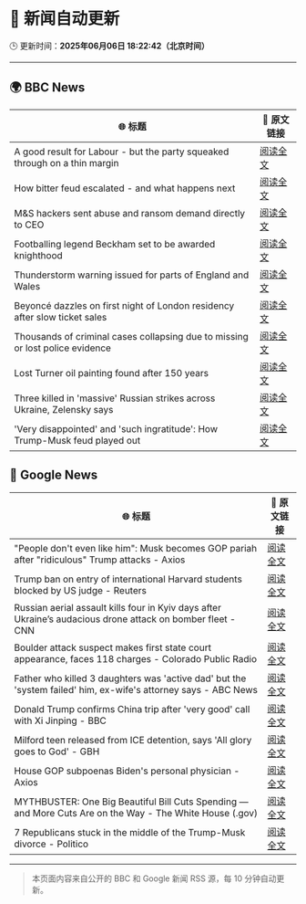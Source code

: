 # 🧠 新闻自动更新

🕒 更新时间：**2025年06月06日 18:22:42（北京时间）**

---

## 🌍 BBC News

| 🌐 标题 | 🔗 原文链接 |
|--------|-------------|
| A good result for Labour - but the party squeaked through on a thin margin | [阅读全文](https://www.bbc.com/news/articles/cvgqzdl8lxyo) |
| How bitter feud escalated - and what happens next | [阅读全文](https://www.bbc.com/news/articles/c3wd2215q08o) |
| M&S hackers sent abuse and ransom demand directly to CEO | [阅读全文](https://www.bbc.com/news/articles/cr58pqjlnjlo) |
| Footballing legend Beckham set to be awarded knighthood | [阅读全文](https://www.bbc.com/sport/football/articles/cm2309dlepno) |
| Thunderstorm warning issued for parts of England and Wales | [阅读全文](https://www.bbc.com/news/articles/cq851x1y9eqo) |
| Beyoncé dazzles on first night of London residency after slow ticket sales | [阅读全文](https://www.bbc.com/news/articles/cvgvlxk01gvo) |
| Thousands of criminal cases collapsing due to missing or lost police evidence | [阅读全文](https://www.bbc.com/news/articles/c3e5289d3njo) |
| Lost Turner oil painting found after 150 years | [阅读全文](https://www.bbc.com/news/articles/clyzp4r70m8o) |
| Three killed in 'massive' Russian strikes across Ukraine, Zelensky says | [阅读全文](https://www.bbc.com/news/articles/cvg7zy1jq7no) |
| 'Very disappointed' and 'such ingratitude': How Trump-Musk feud played out | [阅读全文](https://www.bbc.com/news/videos/czel2j71n49o) |

## 📰 Google News

| 🌐 标题 | 🔗 原文链接 |
|--------|-------------|
| "People don't even like him": Musk becomes GOP pariah after "ridiculous" Trump attacks - Axios | [阅读全文](https://news.google.com/rss/articles/CBMihgFBVV95cUxPQWdyNzEtMUtzanZSamlxN2hqSS1ldnhUUjk0U2lfMzFxejFOZ2tOcENTWXlFRWRqUGl6LXBIZ1YyaXJTY0RuOVIxUWt3MlM5MjNBcFAzVWVkaG9UUlB4OS03Q1k3djlGcXFMN2ZfSmRQMGFCVUxNWFJxbDB5QWdLcGJCeTF2UQ?oc=5) |
| Trump ban on entry of international Harvard students blocked by US judge - Reuters | [阅读全文](https://news.google.com/rss/articles/CBMiogFBVV95cUxQcjZqanhfanNnY2o4U1RMUU5KRF84Smk0Tm5SOWNzX1R3V2Z6N2xYTW1pektNam1wS3hMeHowWXduQUR4MFptS3k4bnBWSXVpZ2w4cVZKUGFkUkRqVk9JZXJjTThRdmg1VjZVQ1BZWXcyQmdOWUZ6cUNHMXNTXzY3dm15MVgtdG9mZlFPVy1fN285XzdiRXVCRGRqWjFlNXBPVEE?oc=5) |
| Russian aerial assault kills four in Kyiv days after Ukraine’s audacious drone attack on bomber fleet - CNN | [阅读全文](https://news.google.com/rss/articles/CBMimwFBVV95cUxNWFpFTWRFdWlsWDhjRUFSODgxZkpMT0RQOWNidm93UGhnN3pzOGlqeWp3MDE5U3VpS24ydlpGQ0lYei1FdzlNOWFNWFNEMlFlNGxBODgxNlA3ckxhWkRNenFfU3VyWFdfNENWQWJ5MjBjWi14YjRsVTNFRHNBOXEySEJiVGtIQ2JYOVdFdVRKeXNGaWRHNFgxcjdsa9IBoAFBVV95cUxQWFYwenNlM0NoelFMdW1wVmo4OENOUWVkMGV2dkhCV2tnTjFwMzdOclVaUmtyNDdKR3ZPdmdBNkplRDZURlZZUmg0Y3N3dDlUVWgxNjYtMS1YZ21yN2FkSVBreXl0V1J2eVpxZ1BJVVoyTFBqY0F1SUpwNXhFdVZVUm1pd21hcFc5OV9HWjY5bHh0Mm1JR0tYWWozeVVLMzBP?oc=5) |
| Boulder attack suspect makes first state court appearance, faces 118 charges - Colorado Public Radio | [阅读全文](https://news.google.com/rss/articles/CBMidEFVX3lxTFA4WFN1dlkyb2ROdGk1MnJ3cndYcEF5a0xRdTk2dFI3TXk2N0xRbWt0X1lVa3lsQm90bTFNWHVzSm5RaDJZS1FmbDUxaUxvS3dMNDExWTh3OHY4RkFEMWk4endPQkNEZ1RxRzVJUGZjLS1YSlFm?oc=5) |
| Father who killed 3 daughters was 'active dad' but the 'system failed' him, ex-wife's attorney says - ABC News | [阅读全文](https://news.google.com/rss/articles/CBMimwFBVV95cUxQOUtneTdzN1V4NzRCWlU0U2lHdTNLb2FTWmdLY0dJd0VzaC1LR0c5bTJXcGZ5Ti10by1VNmFIbFNhNlpEVWZGaG1XSHJGbFNqb3Zmd1d4cVk2Sm5WbFFJMDdhWUpGUkcxNUtNT2dmZkxLZS12RllLU1pXZjM2TFRUMzRSUEpUMFZRSU9BSXdXdGdBWmdPdEt1amJjQdIBoAFBVV95cUxOd01PdEJwcjRvWG5pcWtXYTl3azFqaTZmbHNqX2k0S0hlUGhRcWluSHRvcjQtcXZMbmIyaWVVMzZfV1B4QjBQV2R5WURxS042eE9NOEgxNGVOb2tSODd5UERiZHgxUUxEemk2ZVJ6LWNMLTExdHR4eXJPUzBKazF4MzFfalRLUE1FZXZ3Z3E0RFBxczlSdGdLcmpMTlJrSzda?oc=5) |
| Donald Trump confirms China trip after 'very good' call with Xi Jinping - BBC | [阅读全文](https://news.google.com/rss/articles/CBMiWkFVX3lxTFBzbjJLOVd5QWlVdXFjTjB3Y3loM1ZMZDhZZWRYNVlKWjNva3JJLXQ2dWRKODdUNXdoaHNqeFRwLU9sTW44ck5XZkVrQ3Z4cDM0YWw5WWZER0Z0d9IBX0FVX3lxTE1XWjF1SnZuaEd0YlotUTUzTmUwaTB0N2M5b0d3bUo2blROSXhRUUs0NGZjMnZsVzFkbElkRzBlRjF6X05fdWxUQlZlZFJxRUtRRUpSOERWYTdjaHNEcTc4?oc=5) |
| Milford teen released from ICE detention, says 'All glory goes to God' - GBH | [阅读全文](https://news.google.com/rss/articles/CBMiiwFBVV95cUxOQzcySnA5dGE3SlN6dTZXMkQ2czlTMmlEZFhxVW9OWE9hY2d2dGkwYzJaUV83NDhZRmMzT3N3Nmthc3lQUkh0ZUhwQnhMalZpdlNfM2podEZmZnU2UU5WWGItSlJIXzhwbGRqS0dLZi1NUVpFWmdiQTN0MHpvekhEYlVRU0g4WkwzeGZF?oc=5) |
| House GOP subpoenas Biden's personal physician - Axios | [阅读全文](https://news.google.com/rss/articles/CBMifkFVX3lxTE9YWUNJMGZnSjdUUkF6QThTM2F3SENYZDYyZXAxT1FORFFvUV8yUHg3NXlBMDdFaE5jZ2ZJWHQyT3NSS1o0aklCcWlsOFB2RUQ0ZEthR1hGQjNfNjJ0Q1dSZ2UxR2FhVkdvOEtJd2tMaEtJVGdvQkFlLWRsU044Zw?oc=5) |
| MYTHBUSTER: One Big Beautiful Bill Cuts Spending — and More Cuts Are on the Way - The White House (.gov) | [阅读全文](https://news.google.com/rss/articles/CBMivgFBVV95cUxQcWxnRjE2aTRWWXBTZWlwaERlUDBjRVBzY1RuUGJtNnozcXVid3J3SEc5WGdPNEVvWGdlSVlWeXB3Z1ZPMU1YNnBqeVJZX2tnakVteXJWRzU5eVpqTzFkbjVIZVFNOTdtSHh2S0haczRqRXF3S0VpbkVDa29qb3JoN2NqVkJ2cGFaUEgtZUNCUVNhd2JMUTFzRjQxd2s4ay1uTnJFYWozRUNZTko1X1BPTHoyTFdmTl9NazlzVU1R?oc=5) |
| 7 Republicans stuck in the middle of the Trump-Musk divorce - Politico | [阅读全文](https://news.google.com/rss/articles/CBMijAFBVV95cUxPTm9pYVhrT2xsOW5EYUh1ay0wdDV4R2VidmIwQ3BBY0F3X29nSEFCTjM1bldqRER2Z0w5RERvVFdjSUN1R3pCejFQODJRNVoyS0F4NEIyTEpiYzR4R0h3UHlNdDBlQVgtVk1sWkhKRWxEVVJjNjNpSjJnUXpRUlFycm5sRk42cDNaQS0zUg?oc=5) |

---
> 本页面内容来自公开的 BBC 和 Google 新闻 RSS 源，每 10 分钟自动更新。